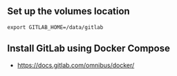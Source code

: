 ## Set up the volumes location
```
export GITLAB_HOME=/data/gitlab
```

## Install GitLab using Docker Compose
* https://docs.gitlab.com/omnibus/docker/